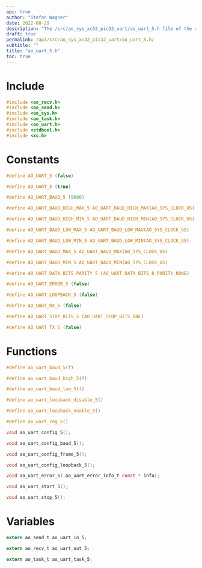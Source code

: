 ```yaml
---
api: true
author: "Stefan Wagner"
date: 2022-08-29
description: "The /src/ao_sys_xc32_pic32_uart/ao_uart_5.h file of the ao real-time operating system."
draft: true
permalink: /api/src/ao_sys_xc32_pic32_uart/ao_uart_5.h/
subtitle: ""
title: "ao_uart_5.h"
toc: true
---
```


# Include

```c
#include <ao_recv.h>
#include <ao_send.h>
#include <ao_sys.h>
#include <ao_task.h>
#include <ao_uart.h>
#include <stdbool.h>
#include <xc.h>
```

# Constants

```c
#define AO_UART_5 (false)
```

```c
#define AO_UART_5 (true)
```

```c
#define AO_UART_BAUD_5 (9600)
```

```c
#define AO_UART_BAUD_HIGH_MAX_5 AO_UART_BAUD_HIGH_MAX(AO_SYS_CLOCK_U5)
```

```c
#define AO_UART_BAUD_HIGH_MIN_5 AO_UART_BAUD_HIGH_MIN(AO_SYS_CLOCK_U5)
```

```c
#define AO_UART_BAUD_LOW_MAX_5 AO_UART_BAUD_LOW_MAX(AO_SYS_CLOCK_U5)
```

```c
#define AO_UART_BAUD_LOW_MIN_5 AO_UART_BAUD_LOW_MIN(AO_SYS_CLOCK_U5)
```

```c
#define AO_UART_BAUD_MAX_5 AO_UART_BAUD_MAX(AO_SYS_CLOCK_U5)
```

```c
#define AO_UART_BAUD_MIN_5 AO_UART_BAUD_MIN(AO_SYS_CLOCK_U5)
```

```c
#define AO_UART_DATA_BITS_PARITY_5 (AO_UART_DATA_BITS_8_PARITY_NONE)
```

```c
#define AO_UART_ERROR_5 (false)
```

```c
#define AO_UART_LOOPBACK_5 (false)
```

```c
#define AO_UART_RX_5 (false)
```

```c
#define AO_UART_STOP_BITS_5 (AO_UART_STOP_BITS_ONE)
```

```c
#define AO_UART_TX_5 (false)
```

# Functions

```c
#define ao_uart_baud_5(f)
```

```c
#define ao_uart_baud_high_5(f)
```

```c
#define ao_uart_baud_low_5(f)
```

```c
#define ao_uart_loopback_disable_5()
```

```c
#define ao_uart_loopback_enable_5()
```

```c
#define ao_uart_reg_5()
```

```c
void ao_uart_config_5();
```

```c
void ao_uart_config_baud_5();
```

```c
void ao_uart_config_frame_5();
```

```c
void ao_uart_config_loopback_5();
```

```c
void ao_uart_error_5( ao_uart_error_info_t const * info);
```

```c
void ao_uart_start_5();
```

```c
void ao_uart_stop_5();
```

# Variables

```c
extern ao_send_t ao_uart_in_5;
```

```c
extern ao_recv_t ao_uart_out_5;
```

```c
extern ao_task_t ao_uart_task_5;
```

